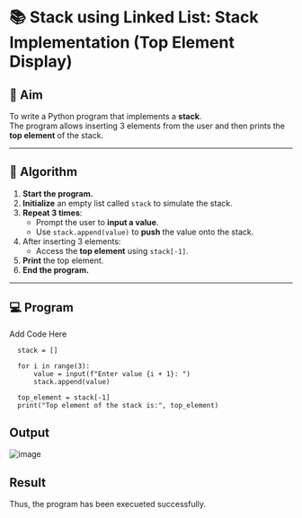 # 📚 Stack using Linked List: Stack Implementation (Top Element Display)

## 🎯 Aim

To write a Python program that implements a **stack**.  
The program allows inserting 3 elements from the user and then prints the **top element** of the stack.

---

## 🧠 Algorithm

1. **Start the program.**
2. **Initialize** an empty list called `stack` to simulate the stack.
3. **Repeat 3 times**:
   - Prompt the user to **input a value**.
   - Use `stack.append(value)` to **push** the value onto the stack.
4. After inserting 3 elements:
   - Access the **top element** using `stack[-1]`.
5. **Print** the top element.
6. **End the program.**

---

## 💻 Program
Add Code Here
```
  stack = []
  
  for i in range(3):
      value = input(f"Enter value {i + 1}: ")
      stack.append(value) 
  
  top_element = stack[-1]
  print("Top element of the stack is:", top_element)
  ```
## Output
![image](https://github.com/user-attachments/assets/efe4682a-74e7-4102-abfd-14a418f630fa)

## Result
Thus, the program has been execueted successfully.
